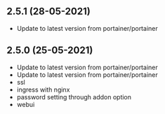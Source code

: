 
## 2.5.1 (28-05-2021)
- Update to latest version from portainer/portainer

## 2.5.0 (25-05-2021)
- Update to latest version from portainer/portainer
- Update to latest version from portainer/portainer
- ssl
- ingress with nginx 
- password setting through addon option
- webui

